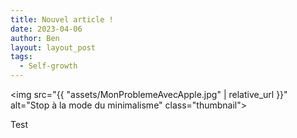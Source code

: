 ```yaml
---
title: Nouvel article !
date: 2023-04-06
author: Ben
layout: layout_post
tags:
  - Self-growth
---
```


<img src="{{ "assets/MonProblemeAvecApple.jpg" | relative_url }}" alt="Stop à la mode du minimalisme" class="thumbnail">

Test